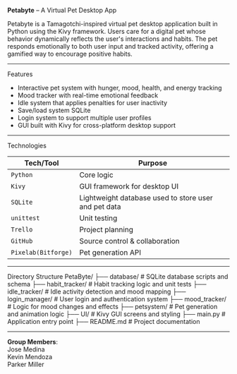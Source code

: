 **Petabyte** – A Virtual Pet Desktop App

Petabyte is a Tamagotchi-inspired virtual pet desktop application built in Python using the Kivy framework. Users care for a digital pet whose behavior dynamically reflects the user's interactions and habits. The pet responds emotionally to both user input and tracked activity, offering a gamified way to encourage positive habits.

---

Features

- Interactive pet system with hunger, mood, health, and energy tracking
- Mood tracker with real-time emotional feedback
- Idle system that applies penalties for user inactivity
- Save/load system SQLite
- Login system to support multiple user profiles
- GUI built with Kivy for cross-platform desktop support
  
---

Technologies

| Tech/Tool    | Purpose                        |
|--------------|--------------------------------|
| `Python`     | Core logic                     |
| `Kivy`       | GUI framework for desktop UI   |
| `SQLite`     | Lightweight database used to store user and pet data  |
| `unittest`   | Unit testing                   |
| `Trello`     | Project planning               |
| `GitHub`     | Source control & collaboration |
| `Pixelab(Bitforge)`| Pet generation API |

---

Directory Structure
PetaByte/
├── database/           # SQLite database scripts and schema 
├── habit_tracker/      # Habit tracking logic and unit tests 
├── idle_tracker/       # Idle activity detection and mood mapping 
├── login_manager/      # User login and authentication system 
├── mood_tracker/       # Logic for mood changes and effects 
├── petsystem/          # Pet generation and animation logic 
├── UI/                 # Kivy GUI screens and styling 
├── main.py             # Application entry point 
├── README.md           # Project documentation 

---

**Group Members**:  
Jose Medina  
Kevin Mendoza  
Parker Miller  
